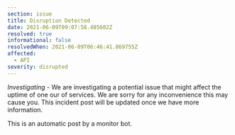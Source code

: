 ```yaml
---
section: issue
title: Disruption Detected
date: 2021-06-09T09:07:58.485602Z
resolved: true
informational: false
resolvedWhen: 2021-06-09T06:46:41.869755Z
affected:
  - API
severity: disrupted
---
```

*Investigating* - We are investigating a potential issue that might affect the uptime of one our of services. We are sorry for any inconvenience this may cause you. This incident post will be updated once we have more information.

This is an automatic post by a monitor bot.
        